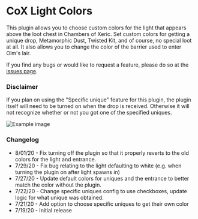 # CoX Light Colors
This plugin allows you to choose custom colors for the light that appears above the loot chest in Chambers of Xeric.
Set custom colors for getting a unique drop, Metamorphic Dust, Twisted Kit, and of course, no special loot at all.
It also allows you to change the color of the barrier used to enter Olm's lair.  

If you find any bugs or would like to request a feature, please do so at the [issues page](https://github.com/AnkouOSRS/cox-light-colors/issues).

### Disclaimer
If you plan on using the "Specific unique" feature for this plugin, the plugin itself will need to be turned on when the drop
 is received. Otherwise it will not recognize whether or not you got one of the specified uniques.
 
![Example image](https://i.imgur.com/Kx3ZM77.png)

### Changelog
 - 8/01/20 - Fix turning off the plugin so that it properly reverts to the old colors for the light and entrance.
 - 7/29/20 - Fix bug relating to the light defaulting to white (e.g. when turning the plugin on after light spawns in)
 - 7/27/20 - Update default colors for uniques and the entrance to better match the color without the plugin.
 - 7/22/20 - Change specific uniques config to use checkboxes, update logic for what unique was obtained.
 - 7/21/20 - Add option to choose specific uniques to get their own color
 - 7/19/20 - Initial release
